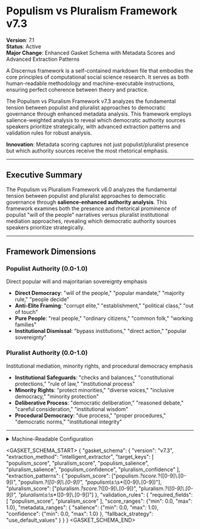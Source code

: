 # Populism vs Pluralism Framework v7.3

**Version**: 7.1  
**Status**: Active  
**Major Change**: Enhanced Gasket Schema with Metadata Scores and Advanced Extraction Patterns

A Discernus framework is a self-contained markdown file that embodies the core principles of computational social science research. It serves as both human-readable methodology and machine-executable instructions, ensuring perfect coherence between theory and practice.

The Populism vs Pluralism Framework v7.3 analyzes the fundamental tension between populist and pluralist approaches to democratic governance through enhanced metadata analysis. This framework employs salience-weighted analysis to reveal which democratic authority sources speakers prioritize strategically, with advanced extraction patterns and validation rules for robust analysis.

**Innovation**: Metadata scoring captures not just populist/pluralist presence but which authority sources receive the most rhetorical emphasis.

---

## Executive Summary

The Populism vs Pluralism Framework v6.0 analyzes the fundamental tension between populist and pluralist approaches to democratic governance through **salience-enhanced authority analysis**. This framework examines both the presence and rhetorical prominence of populist "will of the people" narratives versus pluralist institutional mediation approaches, revealing which democratic authority sources speakers prioritize strategically.

---

## Framework Dimensions

### **Populist Authority (0.0-1.0)**
Direct popular will and majoritarian sovereignty emphasis
- **Direct Democracy**: "will of the people," "popular mandate," "majority rule," "people decide"
- **Anti-Elite Framing**: "corrupt elite," "establishment," "political class," "out of touch"
- **Pure People**: "real people," "ordinary citizens," "common folk," "working families"
- **Institutional Dismissal**: "bypass institutions," "direct action," "popular sovereignty"

### **Pluralist Authority (0.0-1.0)**  
Institutional mediation, minority rights, and procedural democracy emphasis
- **Institutional Safeguards**: "checks and balances," "constitutional protections," "rule of law," "institutional process"
- **Minority Rights**: "protect minorities," "diverse voices," "inclusive democracy," "minority protection"
- **Deliberative Process**: "democratic deliberation," "reasoned debate," "careful consideration," "institutional wisdom"
- **Procedural Democracy**: "due process," "proper procedures," "democratic norms," "institutional integrity"

---

<details><summary>Machine-Readable Configuration</summary>

```json
{
  "name": "populism_pluralism_v7_1",
  "version": "v7.3",
  "display_name": "Populism vs Pluralism Framework v7.3",
  "analysis_variants": {
    "default": {
      "description": "Sequential populist vs pluralist democratic authority analysis with chain-of-thought methodology",
      "analysis_prompt": "You are an expert in democratic theory and political communication with deep understanding of populist and pluralist dynamics across diverse contexts. Analyze this text through focused sequential steps, examining each democratic authority source independently before integration.\n\nSTEP 1 - POPULIST AUTHORITY ANALYSIS\nFocus ONLY on populist authority patterns (ignore pluralist authority for now):\n- Look for populist authority patterns: direct popular will ('will of the people,' 'popular mandate,' 'majority rule'), anti-elite sentiment ('corrupt elite,' 'establishment,' 'out of touch'), people emphasis ('real people,' 'ordinary citizens,' 'common folk'), institutional bypass ('bypass institutions,' 'go directly to people,' 'around the system') - Note: These are semantic concepts, look for direct popular will and majoritarian sovereignty emphasis, not just these exact phrases\n- Assess populist legitimacy claims and majoritarian appeals\n- Score populist authority dimension (0.0-1.0) with specific textual evidence\n- Assess salience (0.0-1.0): How central are populist authority appeals to the overall message?\n- State confidence (0.0-1.0): How certain are you in this assessment?\nShow your analytical work and evidence before proceeding.\n\nSTEP 2 - PLURALIST AUTHORITY ANALYSIS\nNow focus ONLY on pluralist authority patterns:\n- Look for pluralist authority patterns: institutional mediation ('checks and balances,' 'constitutional protections,' 'institutional process'), minority rights ('rule of law,' 'protect minorities,' 'minority rights'), procedural democracy ('diverse voices,' 'democratic deliberation,' 'due process'), constitutional framework ('constitutional protections,' 'separation of powers,' 'judicial review') - Note: These are semantic concepts, look for institutional mediation, minority rights, and procedural democracy emphasis, not just these exact terms\n- Assess pluralist legitimacy claims and institutional respect\n- Score pluralist authority dimension (0.0-1.0) with specific textual evidence\n- Assess salience (0.0-1.0): How central are pluralist authority appeals to the message?\n- State confidence (0.0-1.0): How certain are you in this assessment?\nShow your analytical work and evidence before proceeding.\n\nFINAL STEP - INTEGRATION AND VALIDATION\nReview your step-by-step analysis:\n- Check for scoring consistency between populist and pluralist dimensions\n- Validate that evidence quality meets academic standards\n- Assess democratic authority tensions and rhetorical emphasis patterns\n- Confirm confidence levels are appropriately calibrated\n- Calculate democratic authority balance and overall profile\n- Apply pattern classifications based on authority source combinations\n\nProvide your final structured analysis following this format:\n\n**DEMOCRATIC AUTHORITY ASSESSMENT**\n\n**Populist Authority**: [score] (salience: [score], confidence: [score])\n**Pluralist Authority**: [score] (salience: [score], confidence: [score])\n\n**Calculated Metrics**:\n- Democratic Authority Balance: [calculated score]\n- Authority Profile: [populist/pluralist orientation]\n\n**Key Insights**: [Summary of democratic authority approach, legitimacy claims, and rhetorical emphasis patterns]"
    }
  },
  "dimension_groups": {
      "authority_sources": ["populist_authority", "pluralist_authority"]
  },
  "calculation_spec": {
    "democratic_authority_balance": "populist_authority_score - pluralist_authority_score"
  },
  "reliability_rubric": {
    "cronbachs_alpha": {
      "excellent": [0.80, 1.0],
      "good": [0.70, 0.79],
      "acceptable": [0.60, 0.69],
      "poor": [0.0, 0.59]
    },
    "notes": "Defines quality thresholds for framework reliability. The Synthesis Agent uses this for automated fit assessment."
  }
}
```

</details>

<GASKET_SCHEMA_START>
{
  "gasket_schema": {
    "version": "v7.3",
    "extraction_method": "intelligent_extractor",
    "target_keys": [
      "populism_score", "pluralism_score", "populism_salience", "pluralism_salience", "populism_confidence", "pluralism_confidence"
    ],
    "extraction_patterns": {
      "populism_score": ["populism.*?score.*?([0-9]\\.[0-9])", "populism.*?([0-9]\\.[0-9])", "populism\\s*:\\s*([0-9]\\.[0-9])"],
      "pluralism_score": ["pluralism.*?score.*?([0-9]\\.[0-9])", "pluralism.*?([0-9]\\.[0-9])", "pluralism\\s*:\\s*([0-9]\\.[0-9])"]
    },
    "validation_rules": {
      "required_fields": [
        "populism_score", "pluralism_score"
      ],
      "score_ranges": {"min": 0.0, "max": 1.0},
      "metadata_ranges": {
        "salience": {"min": 0.0, "max": 1.0},
        "confidence": {"min": 0.0, "max": 1.0}
      },
      "fallback_strategy": "use_default_values"
    }
  }
}
<GASKET_SCHEMA_END>